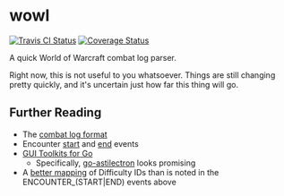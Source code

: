 # wowl
[![Travis CI Status](https://travis-ci.org/mutemule/wowl.svg?branch=master)](https://travis-ci.org/mutemule/wowl)&nbsp;[![Coverage Status](https://coveralls.io/repos/github/mutemule/wowl/badge.svg?branch=master)](https://coveralls.io/github/mutemule/wowl?branch=master)

A quick World of Warcraft combat log parser.

Right now, this is not useful to you whatsoever. Things are still changing pretty quickly, and it's uncertain just how far this thing will go.

## Further Reading

* The [combat log format](https://wow.gamepedia.com/COMBAT_LOG_EVENT)
* Encounter [start](http://wowprogramming.com/docs/events/ENCOUNTER_START) and [end](http://wowprogramming.com/docs/events/ENCOUNTER_END) events
* [GUI Toolkits for Go](https://github.com/avelino/awesome-go#gui)
  * Specifically, [go-astilectron](https://github.com/asticode/go-astilectron) looks promising
* A [better mapping](https://wow.gamepedia.com/DifficultyID) of Difficulty IDs than is noted in the ENCOUNTER_(START|END) events above
